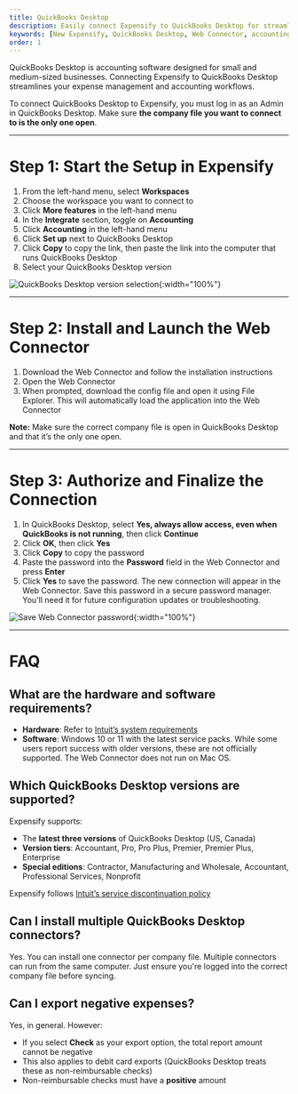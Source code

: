 ```yaml
---
title: QuickBooks Desktop
description: Easily connect Expensify to QuickBooks Desktop for streamlined expense management and accounting.
keywords: [New Expensify, QuickBooks Desktop, Web Connector, accounting integration, expense management]
order: 1
---
```


<div id="new-expensify" markdown="1">

QuickBooks Desktop is accounting software designed for small and medium-sized businesses. Connecting Expensify to QuickBooks Desktop streamlines your expense management and accounting workflows.

To connect QuickBooks Desktop to Expensify, you must log in as an Admin in QuickBooks Desktop. Make sure **the company file you want to connect to is the only one open**.

---

# Step 1: Start the Setup in Expensify

1. From the left-hand menu, select **Workspaces**  
2. Choose the workspace you want to connect to  
3. Click **More features** in the left-hand menu  
4. In the **Integrate** section, toggle on **Accounting**  
5. Click **Accounting** in the left-hand menu  
6. Click **Set up** next to QuickBooks Desktop  
7. Click **Copy** to copy the link, then paste the link into the computer that runs QuickBooks Desktop  
8. Select your QuickBooks Desktop version  

![QuickBooks Desktop version selection](https://help.expensify.com/assets/images/QBO_desktop_02.png){:width="100%"}

---

# Step 2: Install and Launch the Web Connector

1. Download the Web Connector and follow the installation instructions  
2. Open the Web Connector  
3. When prompted, download the config file and open it using File Explorer. This will automatically load the application into the Web Connector  

**Note:** Make sure the correct company file is open in QuickBooks Desktop and that it’s the only one open.

---

# Step 3: Authorize and Finalize the Connection

1. In QuickBooks Desktop, select **Yes, always allow access, even when QuickBooks is not running**, then click **Continue**  
2. Click **OK**, then click **Yes**  
3. Click **Copy** to copy the password  
4. Paste the password into the **Password** field in the Web Connector and press **Enter**  
5. Click **Yes** to save the password. The new connection will appear in the Web Connector. Save this password in a secure password manager. You'll need it for future configuration updates or troubleshooting.

![Save Web Connector password](https://help.expensify.com/assets/images/QBO_desktop_07.png){:width="100%"}

---

# FAQ

## What are the hardware and software requirements?

- **Hardware**: Refer to [Intuit’s system requirements](https://quickbooks.intuit.com/learn-support/en-us/help-article/install-products/system-requirements-quickbooks-desktop-2022/L9664spDA_US_en_US)
- **Software**: Windows 10 or 11 with the latest service packs. While some users report success with older versions, these are not officially supported. The Web Connector does not run on Mac OS.

## Which QuickBooks Desktop versions are supported?

Expensify supports:

- The **latest three versions** of QuickBooks Desktop (US, Canada)
- **Version tiers**: Accountant, Pro, Pro Plus, Premier, Premier Plus, Enterprise
- **Special editions**: Contractor, Manufacturing and Wholesale, Accountant, Professional Services, Nonprofit

Expensify follows [Intuit’s service discontinuation policy](https://quickbooks.intuit.com/learn-support/en-us/help-article/feature-preferences/quickbooks-desktop-service-discontinuation-policy/L17cXxlie_US_en_US)

## Can I install multiple QuickBooks Desktop connectors?

Yes. You can install one connector per company file. Multiple connectors can run from the same computer. Just ensure you're logged into the correct company file before syncing.

## Can I export negative expenses?

Yes, in general. However:

- If you select **Check** as your export option, the total report amount cannot be negative  
- This also applies to debit card exports (QuickBooks Desktop treats these as non-reimbursable checks)  
- Non-reimbursable checks must have a **positive** amount

</div>
